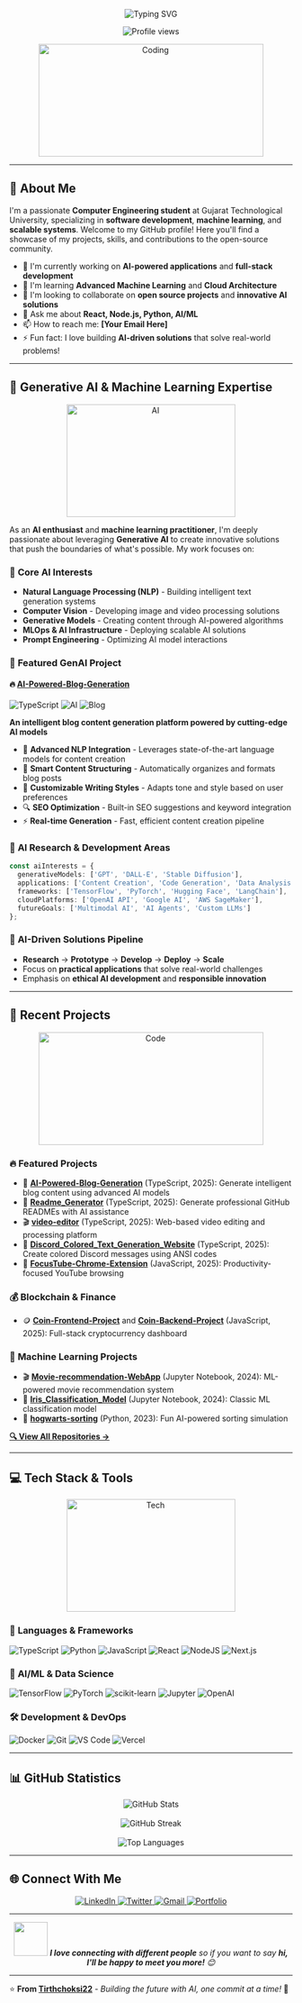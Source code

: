 <!-- Animated typing SVG -->
<p align="center">
  <img src="https://readme-typing-svg.herokuapp.com?font=Fira+Code&pause=1000&color=36BCF7&center=true&vCenter=true&width=435&lines=Hi+there%2C+I'm+Tirth+Choksi!+👋;Computer+Engineering+Student;AI+%26+ML+Enthusiast;Full+Stack+Developer;Open+Source+Contributor" alt="Typing SVG" />
</p>

<!-- Profile view counter -->
<p align="center">
  <img src="https://komarev.com/ghpvc/?username=Tirthchoksi22&label=Profile%20views&color=0e75b6&style=flat" alt="Profile views" />
</p>

<div align="center">
  <img src="https://media.giphy.com/media/SWoSkN6DxTszqIKEqv/giphy.gif" alt="Coding" width="400" height="200"/>
</div>

---

## 👋 About Me

I'm a passionate **Computer Engineering student** at Gujarat Technological University, specializing in **software development**, **machine learning**, and **scalable systems**. Welcome to my GitHub profile! Here you'll find a showcase of my projects, skills, and contributions to the open-source community.

- 🔭 I'm currently working on **AI-powered applications** and **full-stack development**
- 🌱 I'm learning **Advanced Machine Learning** and **Cloud Architecture**
- 👯 I'm looking to collaborate on **open source projects** and **innovative AI solutions**
- 💬 Ask me about **React, Node.js, Python, AI/ML**
- 📫 How to reach me: **[Your Email Here]**
- ⚡ Fun fact: I love building **AI-driven solutions** that solve real-world problems!

---

## 🤖 Generative AI & Machine Learning Expertise

<div align="center">
  <img src="https://media.giphy.com/media/l0HlTy9x8FZo0XO1i/giphy.gif" alt="AI" width="300" height="200"/>
</div>

As an **AI enthusiast** and **machine learning practitioner**, I'm deeply passionate about leveraging **Generative AI** to create innovative solutions that push the boundaries of what's possible. My work focuses on:

### 🎯 **Core AI Interests**
- **Natural Language Processing (NLP)** - Building intelligent text generation systems
- **Computer Vision** - Developing image and video processing solutions
- **Generative Models** - Creating content through AI-powered algorithms
- **MLOps & AI Infrastructure** - Deploying scalable AI solutions
- **Prompt Engineering** - Optimizing AI model interactions

### 🚀 **Featured GenAI Project**

#### 🔥 **[AI-Powered-Blog-Generation](https://github.com/Tirthchoksi22/AI-Powered-Blog-Generation)**
![TypeScript](https://img.shields.io/badge/typescript-%23007acc.svg?style=for-the-badge&logo=typescript&logoColor=white)
![AI](https://img.shields.io/badge/AI-Powered-FF6B6B?style=for-the-badge&logo=openai&logoColor=white)
![Blog](https://img.shields.io/badge/Blog-Generation-4ECDC4?style=for-the-badge&logo=markdown&logoColor=white)

**An intelligent blog content generation platform powered by cutting-edge AI models**

- 🧠 **Advanced NLP Integration** - Leverages state-of-the-art language models for content creation
- 📝 **Smart Content Structuring** - Automatically organizes and formats blog posts
- 🎨 **Customizable Writing Styles** - Adapts tone and style based on user preferences
- 🔍 **SEO Optimization** - Built-in SEO suggestions and keyword integration
- ⚡ **Real-time Generation** - Fast, efficient content creation pipeline

### 🔬 **AI Research & Development Areas**

```typescript
const aiInterests = {
  generativeModels: ['GPT', 'DALL-E', 'Stable Diffusion'],
  applications: ['Content Creation', 'Code Generation', 'Data Analysis'],
  frameworks: ['TensorFlow', 'PyTorch', 'Hugging Face', 'LangChain'],
  cloudPlatforms: ['OpenAI API', 'Google AI', 'AWS SageMaker'],
  futureGoals: ['Multimodal AI', 'AI Agents', 'Custom LLMs']
};
```

### 🎯 **AI-Driven Solutions Pipeline**
- **Research** → **Prototype** → **Develop** → **Deploy** → **Scale**
- Focus on **practical applications** that solve real-world challenges
- Emphasis on **ethical AI development** and **responsible innovation**

---

## 🚀 Recent Projects

<div align="center">
  <img src="https://media.giphy.com/media/qgQUggAC3Pfv687qPC/giphy.gif" alt="Code" width="400" height="200"/>
</div>

### 🔥 **Featured Projects**

- 🤖 **[AI-Powered-Blog-Generation](https://github.com/Tirthchoksi22/AI-Powered-Blog-Generation)** (TypeScript, 2025): Generate intelligent blog content using advanced AI models
- 📄 **[Readme_Generator](https://github.com/Tirthchoksi22/Readme_Generator)** (TypeScript, 2025): Generate professional GitHub READMEs with AI assistance
- 🎬 **[video-editor](https://github.com/Tirthchoksi22/video-editor)** (TypeScript, 2025): Web-based video editing and processing platform
- 🎨 **[Discord_Colored_Text_Generation_Website](https://github.com/Tirthchoksi22/Discord_Colored_Text_Generation_Website)** (TypeScript, 2025): Create colored Discord messages using ANSI codes
- 🎯 **[FocusTube-Chrome-Extension](https://github.com/Tirthchoksi22/FocusTube-Chrome-Extention)** (JavaScript, 2025): Productivity-focused YouTube browsing

### 💰 **Blockchain & Finance**
- 🪙 **[Coin-Frontend-Project](https://github.com/Tirthchoksi22/Coin-Frontend-Project)** and **[Coin-Backend-Project](https://github.com/Tirthchoksi22/Coin-Backend-Project)** (JavaScript, 2025): Full-stack cryptocurrency dashboard

### 🧠 **Machine Learning Projects**
- 🎬 **[Movie-recommendation-WebApp](https://github.com/Tirthchoksi22/Movie-recommendation-WebApp)** (Jupyter Notebook, 2024): ML-powered movie recommendation system
- 🌸 **[Iris_Classification_Model](https://github.com/Tirthchoksi22/Iris_Classification_Model)** (Jupyter Notebook, 2024): Classic ML classification model
- 🏰 **[hogwarts-sorting](https://github.com/Tirthchoksi22/hogwarts-sorting)** (Python, 2023): Fun AI-powered sorting simulation

**[🔍 View All Repositories →](https://github.com/Tirthchoksi22?tab=repositories)**

---

## 💻 Tech Stack & Tools

<div align="center">
  <img src="https://media.giphy.com/media/836HiJc7pgzy8iNXCn/giphy.gif" alt="Tech" width="300" height="200"/>
</div>

### 🚀 **Languages & Frameworks**
![TypeScript](https://img.shields.io/badge/typescript-%23007acc.svg?style=for-the-badge&logo=typescript&logoColor=white)
![Python](https://img.shields.io/badge/python-3670A0?style=for-the-badge&logo=python&logoColor=ffdd54)
![JavaScript](https://img.shields.io/badge/javascript-%23323330.svg?style=for-the-badge&logo=javascript&logoColor=%23F7DF1E)
![React](https://img.shields.io/badge/react-%2320232a.svg?style=for-the-badge&logo=react&logoColor=%2361DAFB)
![NodeJS](https://img.shields.io/badge/node.js-6DA55F?style=for-the-badge&logo=node.js&logoColor=white)
![Next.js](https://img.shields.io/badge/Next-black?style=for-the-badge&logo=next.js&logoColor=white)

### 🤖 **AI/ML & Data Science**
![TensorFlow](https://img.shields.io/badge/TensorFlow-%23FF6F00.svg?style=for-the-badge&logo=TensorFlow&logoColor=white)
![PyTorch](https://img.shields.io/badge/PyTorch-%23EE4C2C.svg?style=for-the-badge&logo=PyTorch&logoColor=white)
![scikit-learn](https://img.shields.io/badge/scikit--learn-%23F7931E.svg?style=for-the-badge&logo=scikit-learn&logoColor=white)
![Jupyter](https://img.shields.io/badge/-Jupyter-F37626?style=for-the-badge&logo=Jupyter&logoColor=white)
![OpenAI](https://img.shields.io/badge/OpenAI-412991?style=for-the-badge&logo=openai&logoColor=white)

### 🛠️ **Development & DevOps**
![Docker](https://img.shields.io/badge/docker-%230db7ed.svg?style=for-the-badge&logo=docker&logoColor=white)
![Git](https://img.shields.io/badge/git-%23F05033.svg?style=for-the-badge&logo=git&logoColor=white)
![VS Code](https://img.shields.io/badge/Visual%20Studio%20Code-0078d7.svg?style=for-the-badge&logo=visual-studio-code&logoColor=white)
![Vercel](https://img.shields.io/badge/vercel-%23000000.svg?style=for-the-badge&logo=vercel&logoColor=white)

---

## 📊 GitHub Statistics

<div align="center">
  <img src="https://github-readme-stats.vercel.app/api?username=Tirthchoksi22&show_icons=true&theme=radical" alt="GitHub Stats" />
  <br/><br/>
  <img src="https://github-readme-streak-stats.herokuapp.com/?user=Tirthchoksi22&theme=radical" alt="GitHub Streak" />
  <br/><br/>
  <img src="https://github-readme-stats.vercel.app/api/top-langs/?username=Tirthchoksi22&layout=compact&theme=radical" alt="Top Languages" />
</div>

---

## 🌐 Connect With Me

<div align="center">
  <a href="https://linkedin.com/in/your-profile">
    <img src="https://img.shields.io/badge/LinkedIn-%230077B5.svg?style=for-the-badge&logo=linkedin&logoColor=white" alt="LinkedIn"/>
  </a>
  <a href="https://twitter.com/your-handle">
    <img src="https://img.shields.io/badge/Twitter-%231DA1F2.svg?style=for-the-badge&logo=Twitter&logoColor=white" alt="Twitter"/>
  </a>
  <a href="mailto:your.email@example.com">
    <img src="https://img.shields.io/badge/Gmail-D14836?style=for-the-badge&logo=gmail&logoColor=white" alt="Gmail"/>
  </a>
  <a href="https://your-portfolio.com">
    <img src="https://img.shields.io/badge/Portfolio-%23000000.svg?style=for-the-badge&logo=firefox&logoColor=#FF7139" alt="Portfolio"/>
  </a>
</div>

---

<div align="center">
  <img src="https://media.giphy.com/media/LnQjpWaON8nhr21vNW/giphy.gif" width="60"> <em><b>I love connecting with different people</b> so if you want to say <b>hi, I'll be happy to meet you more!</b> 😊</em>
</div>

---

⭐️ **From [Tirthchoksi22](https://github.com/Tirthchoksi22)** - *Building the future with AI, one commit at a time!* 🚀
